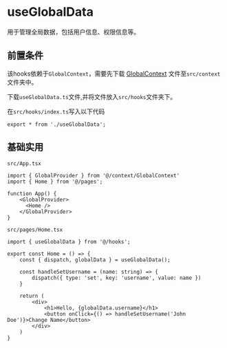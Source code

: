 # useGlobalData
用于管理全局数据，包括用户信息、权限信息等。

## 前置条件
该hooks依赖于`GlobalContext`，需要先下载 <a href='/ono-document/docs/context'>GlobalContext</a> 文件至`src/context`文件夹中。

下载`useGlobalData.ts`文件,并将文件放入`src/hooks`文件夹下。

在`src/hooks/index.ts`写入以下代码
```tsx
export * from './useGlobalData';
```

## 基础实用
`src/App.tsx`
```tsx
import { GlobalProvider } from '@/context/GlobalContext'
import { Home } from '@/pages';

function App() {
    <GlobalProvider>
      <Home />
    </GlobalProvider>
}

```

`src/pages/Home.tsx`
```tsx
import { useGlobalData } from '@/hooks';

export const Home = () => {
    const { dispatch, globalData } = useGlobalData();

    const handleSetUsername = (name: string) => {
        dispatch({ type: 'set', key: 'username', value: name })
    }

    return (
        <div>
            <h1>Hello, {globalData.username}</h1>
            <button onClick={() => handleSetUsername('John Doe')}>Change Name</button>
        </div>
    )
}

```